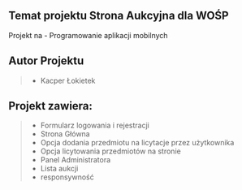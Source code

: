 ## Temat projektu **Strona Aukcyjna dla WOŚP**
Projekt na - Programowanie aplikacji mobilnych
## Autor Projektu
> - Kacper Łokietek
## Projekt zawiera:
> - Formularz logowania i rejestracji
> - Strona Główna
> - Opcja dodania przedmiotu na licytacje przez użytkownika
> - Opcja licytowania przedmiotów na stronie
> - Panel Administratora
> - Lista aukcji
> - responsywność
